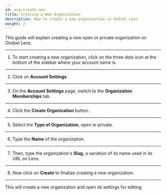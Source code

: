 ```yaml
---
id: org-create-new
title: Creating a New Organization
description: How to create a new organization in Ondsel Lens
weight: 2
---
```


This guide will explain creating a new open or private organization on Ondsel Lens.

---

1. To start creating a new organization, click on the three dots icon at the bottom of the sidebar where your account name is.

---

2. Click on **Account Settings**.

---

3. On the **Account Settings** page, switch to the **Organization Memberships** tab.

---

4. Click the **Create Organization** button.

---

5. Select the **Type of Organization**, open or private.

---

6. Type the **Name** of the organization.

---

7. Then, type the organization's **Slug**, a variation of its name used in its URL on Lens.

---

8. Now click on **Create** to finalize creating a new organization.

---

This will create a new organization and open its settings for editing.